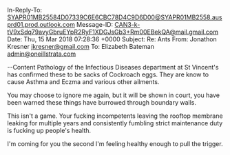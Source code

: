 In-Reply-To: <SYAPR01MB25584D07339C6E6CBC78D4C9D6D00@SYAPR01MB2558.ausprd01.prod.outlook.com>
Message-ID: <CAN3-k-tV9xSdq79avyGbruEYpR2RyF1XDGJsGb3+Rm00EBekQA@mail.gmail.com>
Date: Thu, 15 Mar 2018 07:28:36 +0000
Subject: Re: Ants
From: Jonathon Kresner <jkresner@gmail.com>
To: Elizabeth Bateman <admin@oneillstrata.com>

--Content
Pathology of the Infectious Diseases department at St Vincent's has confirmed these to be sacks of Cockroach eggs. They are know to cause Asthma and Eczma and various other ailments. 

You may choose to ignore me again, but it will be shown in court, you have been warned these things have burrowed through boundary walls.  

This isn't a game. Your fucking incompetents leaving the rooftop membrane leaking for multiple years and consistently fumbling strict maintenance duty is fucking up people's health.  

I'm coming for you the second I'm feeling healthy enough to pull the trigger.